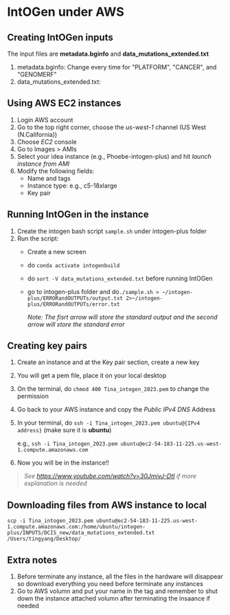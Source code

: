 # IntOGen under AWS
## Creating IntOGen inputs
The input files are **metadata.bginfo** and **data_mutations_extended.txt**
1. metadata.bginfo:
   Change every time for "PLATFORM", "CANCER", and "GENOMERF"
2. data_mutations_extended.txt:
   

## Using AWS EC2 instances
1. Login AWS account
2. Go to the top right corner, choose the *us-west-1* channel (US West (N.California))
3. Choose *EC2* console
4. Go to Images > AMIs
5. Select your idea instance (e.g., Phoebe-intogen-plus) and hit *launch instance from AMI*
6. Modify the following fields:
   - Name and tags
   - Instance type: e.g., c5-18xlarge
   - Key pair

## Running IntOGen in the instance
1. Create the intogen bash script `sample.sh` under intogen-plus folder
2. Run the script:
   - Create a new screen
   - do `conda activate intogenbuild`
   - do `sort -V data_mutations_extended.txt` before running IntOGen
   - go to intogen-plus folder and do`./sample.sh > ~/intogen-plus/ERRORandOUTPUTs/output.txt 2>~/intogen-plus/ERRORandOUTPUTs/error.txt`

     *Note: The fisrt arrow will store the standard output and the second arrow will store the standard error*

## Creating key pairs
1. Create an instance and at the Key pair section, create a new key
2. You will get a pem file, place it on your local desktop
3. On the terminal, do `chmod 400 Tina_intogen_2023.pem` to change the permission
4. Go back to your AWS instance and copy the *Public IPv4 DNS* Address
5. In your terminal, do `ssh -i Tina_intogen_2023.pem ubuntu@{IPv4 address}` (make sure it is **ubuntu**)

   e.g., `ssh -i Tina_intogen_2023.pem ubuntu@ec2-54-183-11-225.us-west-1.compute.amazonaws.com`

6. Now you will be in the instance!!

>   *See https://www.youtube.com/watch?v=30JmjvJ-DtI if more explanation is needed*

## Downloading files from AWS instance to local
`scp -i Tina_intogen_2023.pem ubuntu@ec2-54-183-11-225.us-west-1.compute.amazonaws.com:/home/ubuntu/intogen-plus/INPUTS/DCIS_new/data_mutations_extended.txt /Users/tingyang/Desktop/`

## Extra notes
1. Before terminate any instance, all the files in the hardware will disappear so download everything you need before terminate any instances
2. Go to AWS volumn and put your name in the tag and remember to shut down the instance attached volumn after terminating the insaance if needed

